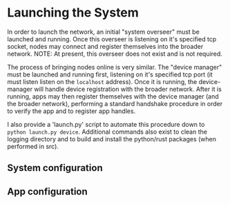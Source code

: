 
# Launching the System

In order to launch the network, an initial "system overseer" must be launched and running. Once this overseer is listening on it's specified tcp socket, nodes may connect and register themselves into the broader network. NOTE: At present, this overseer does not exist and is not required.

The process of bringing nodes online is very similar. The "device manager" must be launched and running first, listening on it's specified tcp port (it must listen listen on the `localhost` address). Once it is running, the device-manager will handle device registration with the broader network. After it is running, apps may then register themselves with the device manager (and the broader network), performing a standard handshake procedure in order to verify the app and to register app handles.

I also provide a 'launch.py' script to automate this procedure down to `python launch.py device`. Additional commands also exist to clean the logging directory and to build and install the python/rust packages (when performed in src).

## System configuration

## App configuration
